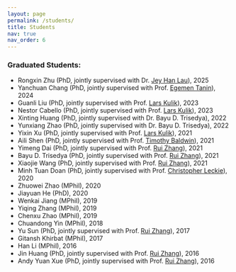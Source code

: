 ```yaml
---
layout: page
permalink: /students/
title: Students
nav: true
nav_order: 6
---
```


### Graduated Students:

* Rongxin Zhu (PhD, jointly supervised with Dr. [Jey Han Lau](https://findanexpert.unimelb.edu.au/profile/385601-jey-han-lau)), 2025
* Yanchuan Chang (PhD, jointly supervised with Prof. [Egemen Tanin](https://findanexpert.unimelb.edu.au/profile/22513-egemen-tanin)), 2024
* Guanli Liu (PhD, jointly supervised with Prof. [Lars Kulik](https://findanexpert.unimelb.edu.au/profile/97563-lars-kulik)), 2023
* Nestor Cabello (PhD, jointly supervised with Prof. [Lars Kulik](https://findanexpert.unimelb.edu.au/profile/97563-lars-kulik)), 2023
* Xinting Huang (PhD, jointly supervised with Dr. Bayu D. Trisedya), 2022
* Yunxiang Zhao (PhD, jointly supervised with Dr. Bayu D. Trisedya), 2022
* Yixin Xu (PhD, jointly supervised with Prof. [Lars Kulik](https://findanexpert.unimelb.edu.au/profile/97563-lars-kulik)), 2021
* Aili Shen (PhD, jointly supervised with Prof. [Timothy Baldwin](https://findanexpert.unimelb.edu.au/profile/28799-tim-baldwin)), 2021
* Yimeng Dai (PhD, jointly supervised with Prof. [Rui Zhang](http://www.ruizhang.info/)), 2021
* Bayu D. Trisedya (PhD, jointly supervised with Prof. [Rui Zhang](http://www.ruizhang.info/)), 2021
* Xiaojie Wang (PhD, jointly supervised with Prof. [Rui Zhang](http://www.ruizhang.info/)), 2021
* Minh Tuan Doan (PhD, jointly supervised with Prof. [Christopher Leckie](https://findanexpert.unimelb.edu.au/profile/6335-christopher-leckie)), 2020
* Zhuowei Zhao (MPhil), 2020
* Jiayuan He (PhD), 2020
* Wenkai Jiang (MPhil), 2019
* Yiqing Zhang (MPhil), 2019
* Chenxu Zhao (MPhil), 2019
* Chuandong Yin (MPhil), 2018
* Yu Sun (PhD, jointly supervised with Prof. [Rui Zhang](http://www.ruizhang.info/)), 2017
* Gitansh Khirbat (MPhil), 2017
* Han Li (MPhil), 2016
* Jin Huang (PhD, jointly supervised with Prof. [Rui Zhang](http://www.ruizhang.info/)), 2016
* Andy Yuan Xue (PhD, jointly supervised with Prof. [Rui Zhang](http://www.ruizhang.info/)), 2016